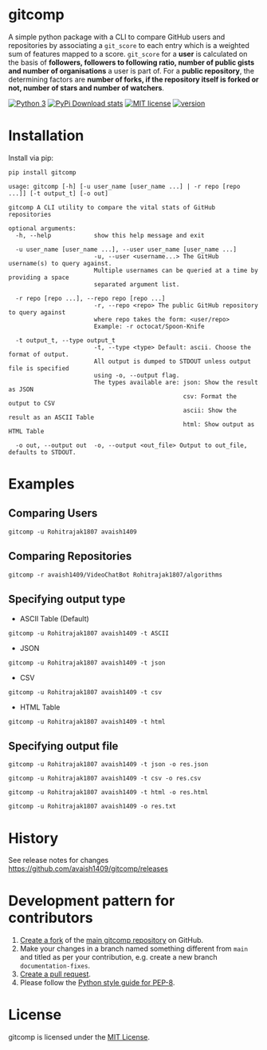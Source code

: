 # gitcomp

A simple python package with a CLI to compare GitHub users and repositories by associating a ```git_score``` to each 
entry which is a weighted sum of features mapped to a score. ```git_score``` for a **user** is calculated on the basis of 
**followers, followers to following ratio, number of public gists and number of organisations** a user is part of.
For a **public repository**, the determining factors are **number of forks, if the repository itself is forked or not,
number of stars and number of watchers**.

[![Python 3](https://img.shields.io/badge/python-3-blue.svg)](https://www.python.org/downloads/release/python-360/)
[![PyPi Download stats](http://pepy.tech/badge/gitcomp)](http://pepy.tech/project/gitcomp)
[![MIT license](https://img.shields.io/badge/License-MIT-blue.svg)](https://lbesson.mit-license.org/)
[![version](https://img.shields.io/badge/version-1.0.2-blue)](https://github.com/avaish1409/gitcomp/releases)


# Installation
 
Install via pip:
```shell
pip install gitcomp
```
```
usage: gitcomp [-h] [-u user_name [user_name ...] | -r repo [repo ...]] [-t output_t] [-o out]

gitcomp A CLI utility to compare the vital stats of GitHub repositories

optional arguments:
  -h, --help            show this help message and exit
  
  -u user_name [user_name ...], --user user_name [user_name ...]
                        -u, --user <username...> The GitHub username(s) to query against.
                        Multiple usernames can be queried at a time by providing a space
                        separated argument list.
                        
  -r repo [repo ...], --repo repo [repo ...]
                        -r, --repo <repo> The public GitHub repository to query against
                        where repo takes the form: <user/repo>
                        Example: -r octocat/Spoon-Knife
                        
  -t output_t, --type output_t
                        -t, --type <type> Default: ascii. Choose the format of output. 
                        All output is dumped to STDOUT unless output file is specified
                        using -o, --output flag.
                        The types available are: json: Show the result as JSON
                                                 csv: Format the output to CSV 
                                                 ascii: Show the result as an ASCII Table 
                                                 html: Show output as HTML Table
                                                 
  -o out, --output out  -o, --output <out_file> Output to out_file, defaults to STDOUT.
```

# Examples

## Comparing Users
```shell
gitcomp -u Rohitrajak1807 avaish1409
```
## Comparing Repositories
```shell
gitcomp -r avaish1409/VideoChatBot Rohitrajak1807/algorithms
```
## Specifying output type
- ASCII Table (Default)
```shell
gitcomp -u Rohitrajak1807 avaish1409 -t ASCII
```
- JSON
```shell
gitcomp -u Rohitrajak1807 avaish1409 -t json
```
- CSV
```shell
gitcomp -u Rohitrajak1807 avaish1409 -t csv
```
- HTML Table
```shell
gitcomp -u Rohitrajak1807 avaish1409 -t html
```

## Specifying output file
```shell
gitcomp -u Rohitrajak1807 avaish1409 -t json -o res.json
```
```shell
gitcomp -u Rohitrajak1807 avaish1409 -t csv -o res.csv
```
```shell
gitcomp -u Rohitrajak1807 avaish1409 -t html -o res.html
```
```shell
gitcomp -u Rohitrajak1807 avaish1409 -o res.txt
```

# History

See release notes for changes https://github.com/avaish1409/gitcomp/releases


# Development pattern for contributors

1. [Create a fork](https://help.github.com/articles/fork-a-repo/) of
   the [main gitcomp repository](https://github.com/avaish1409/gitcomp) on GitHub.
2. Make your changes in a branch named something different from `main` and titled as per your contribution, e.g. create
   a new branch `documentation-fixes`.
3. [Create a pull request](https://help.github.com/articles/creating-a-pull-request/).
4. Please follow the [Python style guide for PEP-8](https://www.python.org/dev/peps/pep-0008/).


# License

gitcomp is licensed under the [MIT License](https://github.com/avaish1409/gitcomp/blob/main/LICENSE).
